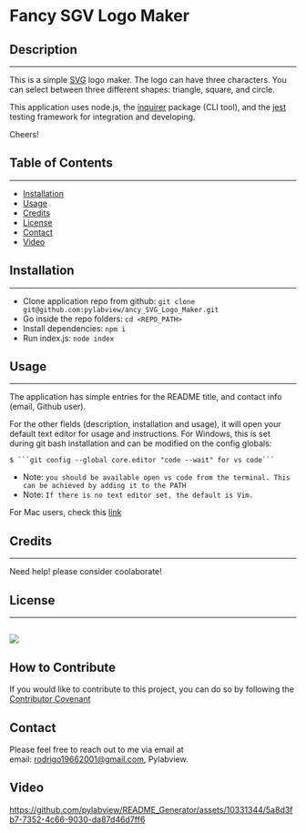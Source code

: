 
# Fancy SGV Logo Maker

## Description
_______________________________________
This is a simple [SVG](http://www.w3.org/2000/svg) logo maker. The logo can have three characters.  You can select between three different shapes: triangle, square, and circle.

This application uses node.js, the [inquirer](https://www.npmjs.com/package/inquirer) package (CLI tool), and the [jest](https://jestjs.io/) testing framework for integration and developing.

Cheers!


## Table of Contents
_______________________________________

- [Installation](#installation)
- [Usage](#usage)
- [Credits](#credits)
- [License](#license)
- [Contact](#contact)
- [Video](#video)

## Installation
_______________________________________

- Clone application repo from github:
```git clone git@github.com:pylabview/ancy_SVG_Logo_Maker.git```
- Go inside the repo folders:
```cd <REPO_PATH>```
- Install dependencies:
```npm i```
- Run index.js:
```node index```


## Usage
_______________________________________

The application has simple entries for the README title,  and contact info (email, Github user). 

For the other fields (description, installation and usage), it will open your default text editor for
usage and instructions. For Windows, this is set during git bash installation and can be modified on the config globals:

	$ ```git config --global core.editor "code --wait" for vs code```

- Note: ```you should be available open vs code from the terminal. This can be achieved by adding it to the PATH```
- Note: ```If there is no text editor set, the default is Vim.```

For Mac users, check this [link](https://www.macinstruct.com/tutorials/how-to-set-nano-as-the-default-editor-for-git-on-your-mac/)




## Credits
_______________________________________

Need help! please consider coolaborate!


## License
_______________________________________

![](https://img.shields.io/badge/license-ISC-green)
---


## How to Contribute

If you would like to contribute to this project, you can do so by following the [Contributor Covenant](https://www.contributor-covenant.org/)

## Contact

Please feel free to reach out to me via email at <br>
email: rodrigo19662001@gmail.com, Pylabview.

## Video

https://github.com/pylabview/README_Generator/assets/10331344/5a8d3fb7-7352-4c66-9030-da87d46d7ff6

